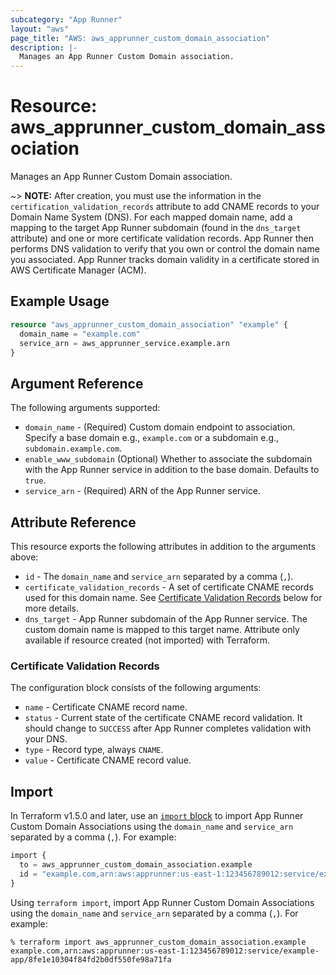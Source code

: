 ```yaml
---
subcategory: "App Runner"
layout: "aws"
page_title: "AWS: aws_apprunner_custom_domain_association"
description: |-
  Manages an App Runner Custom Domain association.
---
```


# Resource: aws_apprunner_custom_domain_association

Manages an App Runner Custom Domain association.

~> **NOTE:** After creation, you must use the information in the `certification_validation_records` attribute to add CNAME records to your Domain Name System (DNS). For each mapped domain name, add a mapping to the target App Runner subdomain (found in the `dns_target` attribute) and one or more certificate validation records. App Runner then performs DNS validation to verify that you own or control the domain name you associated. App Runner tracks domain validity in a certificate stored in AWS Certificate Manager (ACM).

## Example Usage

```terraform
resource "aws_apprunner_custom_domain_association" "example" {
  domain_name = "example.com"
  service_arn = aws_apprunner_service.example.arn
}
```

## Argument Reference

The following arguments supported:

* `domain_name` - (Required) Custom domain endpoint to association. Specify a base domain e.g., `example.com` or a subdomain e.g., `subdomain.example.com`.
* `enable_www_subdomain` (Optional) Whether to associate the subdomain with the App Runner service in addition to the base domain. Defaults to `true`.
* `service_arn` - (Required) ARN of the App Runner service.

## Attribute Reference

This resource exports the following attributes in addition to the arguments above:

* `id` - The `domain_name` and `service_arn` separated by a comma (`,`).
* `certificate_validation_records` - A set of certificate CNAME records used for this domain name. See [Certificate Validation Records](#certificate-validation-records) below for more details.
* `dns_target` - App Runner subdomain of the App Runner service. The custom domain name is mapped to this target name. Attribute only available if resource created (not imported) with Terraform.

### Certificate Validation Records

The configuration block consists of the following arguments:

* `name` - Certificate CNAME record name.
* `status` - Current state of the certificate CNAME record validation. It should change to `SUCCESS` after App Runner completes validation with your DNS.
* `type` - Record type, always `CNAME`.
* `value` - Certificate CNAME record value.

## Import

In Terraform v1.5.0 and later, use an [`import` block](https://developer.hashicorp.com/terraform/language/import) to import App Runner Custom Domain Associations using the `domain_name` and `service_arn` separated by a comma (`,`). For example:

```terraform
import {
  to = aws_apprunner_custom_domain_association.example
  id = "example.com,arn:aws:apprunner:us-east-1:123456789012:service/example-app/8fe1e10304f84fd2b0df550fe98a71fa"
}
```

Using `terraform import`, import App Runner Custom Domain Associations using the `domain_name` and `service_arn` separated by a comma (`,`). For example:

```console
% terraform import aws_apprunner_custom_domain_association.example example.com,arn:aws:apprunner:us-east-1:123456789012:service/example-app/8fe1e10304f84fd2b0df550fe98a71fa
```
